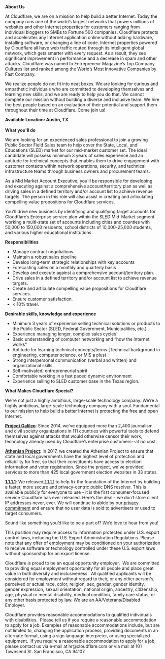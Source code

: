 <div class="content-intro">
	<div><strong>About Us</strong></div>
	<div>
		<p>At Cloudflare, we are on a mission to help build a better Internet. Today the company runs one of the world’s largest networks that powers millions of websites and other Internet properties for customers ranging from individual bloggers to SMBs to Fortune 500 companies. Cloudflare protects and accelerates any Internet application online without adding hardware, installing software, or changing a line of code. Internet properties powered by Cloudflare all have web traffic routed through its intelligent global network, which gets smarter with every request. As a result, they see significant improvement in performance and a decrease in spam and other attacks. Cloudflare was named to Entrepreneur Magazine’s Top Company Cultures list and ranked among the World’s Most Innovative Companies by Fast Company.&nbsp;</p>
		<p><span style="font-weight: 400;">We realize people do not fit into neat boxes. We are looking for curious and empathetic individuals who are committed to developing themselves and learning new skills, and we are ready to help you do that. We cannot complete our mission without building a diverse and inclusive team. We hire the best people based on an evaluation of their potential and support them throughout their time at Cloudflare. Come join us!&nbsp;</span></p>
	</div>
</div>
<p></p>
<p><strong>Available Location: Austin, TX<br><br>What you'll do</strong></p>
<p><span style="font-weight: 400;">We are looking for an experienced sales professional to join a growing Public Sector Field Sales team to help cover the State, Local, and Educations (SLED) market for our mid-market customer set. The ideal candidate will possess minimum 3 years of sales experience and an aptitude for technical concepts that enables them to drive engagement with customer contacts within network operations, security, and technical infrastructure teams through business owners and procurement teams.&nbsp;&nbsp;</span></p>
<p><span style="font-weight: 400;">As a Mid Market Account Executive, you'll be responsible for developing and executing against a comprehensive account/territory plan as well as driving sales in a defined territory and/or account list to achieve revenue targets. The person in this role will also assist in creating and articulating compelling value propositions for Cloudflare services.</span></p>
<p><span style="font-weight: 400;">You'll drive new business by identifying and qualifying target accounts for Cloudflare’s Enterprise service plan within the SLED Mid-Market segment working a multi-state set of accounts including cities and counties with 50,000 to 150,000 residents, school districts of 10,000-25,000 students, and various higher educational institutions.</span></p>
<p><strong>Responsibilities</strong></p>
<ul>
	<li style="font-weight: 400;"><span style="font-weight: 400;">Manage contract negotiations</span></li>
	<li style="font-weight: 400;"><span style="font-weight: 400;">Maintain a robust sales pipeline</span></li>
	<li style="font-weight: 400;"><span style="font-weight: 400;">Develop long-term strategic relationships with key accounts</span></li>
	<li style="font-weight: 400;"><span style="font-weight: 400;">Forecasting sales on a monthly and quarterly basis&nbsp;</span></li>
	<li style="font-weight: 400;"><span style="font-weight: 400;">Develop and execute against a comprehensive account/territory plan.</span></li>
	<li style="font-weight: 400;"><span style="font-weight: 400;">Drive sales in a defined territory and/or account list to achieve revenue targets.</span></li>
	<li style="font-weight: 400;"><span style="font-weight: 400;">Create and articulate compelling value propositions for Cloudflare services.</span></li>
	<li style="font-weight: 400;"><span style="font-weight: 400;">Ensure customer satisfaction.</span></li>
	<li style="font-weight: 400;"><span style="font-weight: 400;">&lt; 10% travel.</span></li>
</ul>
<p><strong>Desirable skills, knowledge and experience</strong></p>
<ul>
	<li style="font-weight: 400;"><span style="font-weight: 400;">Minimum 3 years of experience selling technical solutions or products to the Public Sector (SLED, Federal Government, Municipalities, etc.)&nbsp;</span></li>
	<li style="font-weight: 400;"><span style="font-weight: 400;">Experience managing longer, complex sales cycles`</span></li>
	<li style="font-weight: 400;"><span style="font-weight: 400;">Basic understanding of computer networking and “how the Internet works”</span></li>
	<li style="font-weight: 400;"><span style="font-weight: 400;">Aptitude for learning technical concepts/terms (Technical background in engineering, computer science, or MIS a plus)</span></li>
	<li style="font-weight: 400;"><span style="font-weight: 400;">Strong interpersonal communication (verbal and written) and organizational skills.</span></li>
	<li style="font-weight: 400;"><span style="font-weight: 400;">Self-motivated; entrepreneurial spirit</span></li>
	<li style="font-weight: 400;"><span style="font-weight: 400;">Comfortable working in a fast paced dynamic environment</span></li>
	<li style="font-weight: 400;"><span style="font-weight: 400;">Experience selling to SLED customer base in the Texas region.</span></li>
</ul>
<p></p>
<div class="content-conclusion">
	<p><strong>What Makes Cloudflare Special?</strong></p>
	<p><span style="font-weight: 400;">We’re not just a highly ambitious, large-scale technology company. We’re a highly ambitious, large-scale technology company with a soul. Fundamental to our mission to help build a better Internet is protecting the free and open Internet.</span></p>
	<p><a href="https://blog.cloudflare.com/protecting-free-expression-online/"><strong>Project Galileo</strong></a><span style="font-weight: 400;">: Since 2014, we've equipped more than 2,400 journalism and civil society organizations in 111 countries with powerful tools to defend themselves against attacks that would otherwise censor their work, technology already used by Cloudflare’s enterprise customers--at no cost.</span></p>
	<p><strong><a href="https://www.cloudflare.com/athenian/">Athenian Project</a></strong><span style="font-weight: 400;">: In 2017, we created the Athenian Project to ensure that state and local governments have the highest level of protection and reliability for free, so that their constituents have access to election information and voter registration. Since the project, we've provided services to more than 425 local government election websites in 33 states.</span></p>
	<p><a href="https://1.1.1.1/"><strong>1.1.1.1</strong></a><span style="font-weight: 400;">: We released</span><a href="https://1.1.1.1/"> <span style="font-weight: 400;">1.1.1.1</span></a><span style="font-weight: 400;"> to help fix the foundation of the Internet by building a faster, more secure and privacy-centric public DNS resolver. This is available publicly for everyone to use - it is the first consumer-focused service Cloudflare has ever released. Here’s the deal - we don’t store client IP addresses never, ever. We will continue to abide by our</span><a href="https://developers.cloudflare.com/1.1.1.1/privacy/public-dns-resolver"> privacy commitment</a><span style="font-weight: 400;"> and ensure that no user data is sold to advertisers or used to target consumers.</span></p>
	<p><span style="font-weight: 400;">Sound like something you’d like to be a part of? We’d love to hear from you!</span></p>
	<p><span style="font-weight: 400;">This position may require access to information protected under U.S. export control laws, including the U.S. Export Administration Regulations. Please note that any offer of employment may be conditioned on your authorization to receive software or technology controlled under these U.S. export laws without sponsorship for an export license.</span></p>
	<p><span style="font-weight: 400;">Cloudflare is proud to be an equal opportunity employer. &nbsp;We are committed to providing equal employment opportunity for all people and place great value in both diversity and inclusiveness. &nbsp;All qualified applicants will be considered for employment without regard to their, or any other person's, perceived or actual</span> <span style="font-weight: 400;">race, color, religion, sex, gender, gender identity, gender expression, sexual orientation, national origin, ancestry, citizenship, age, physical or mental disability, medical condition, family care status, or any other basis protected by law. </span><span style="font-weight: 400;">We are an AA/Veterans/Disabled Employer.</span></p>
	<p><span style="font-weight: 400;">Cloudflare provides reasonable accommodations to qualified individuals with disabilities. &nbsp;Please tell us if you require a reasonable accommodation to apply for a job. Examples of reasonable accommodations include, but are not limited to, changing the application process, providing documents in an alternate format, using a sign language interpreter, or using specialized equipment. &nbsp;If you require a reasonable accommodation to apply for a job, please contact us via e-mail at </span><span style="font-weight: 400;">hr@cloudflare.com</span><span style="font-weight: 400;"> or via mail at 101 Townsend St. San Francisco, CA 94107.</span></p>
</div>